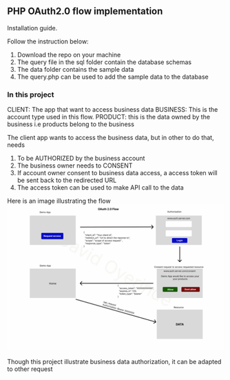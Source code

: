 ## PHP OAuth2.0 flow implementation
Installation guide.

Follow the instruction below:

1. Download the repo on your machine
2. The query file in the sql folder contain the database schemas
3. The data folder contains the sample data
4. The query.php can be used to add the sample data to the database

### In this project
CLIENT: The app that want to access business data
BUSINESS: This is the account type used in this flow.
PRODUCT: this is the data owned by the business i.e products belong to the business

The client app wants to access the business data, but in other to do that, needs 
1. To be AUTHORIZED by the business account
2. The business owner needs to CONSENT
3. If account owner consent to business data access, a access token will be sent back to the redirected URL
4. The access token can be used to make API call to the data

Here is an image illustrating the flow
![OAuth2.0 Flow ](oauth.png)

Though this project illustrate business data authorization, it can be adapted to other request
